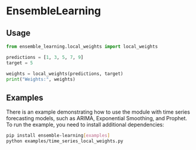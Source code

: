 # EnsembleLearning

## Usage

```python
from ensemble_learning.local_weights import local_weights

predictions = [1, 3, 5, 7, 9]
target = 5

weights = local_weights(predictions, target)
print("Weights:", weights)
```

## Examples

There is an example demonstrating how to use the module with time series forecasting models, such as ARIMA, Exponential Smoothing, and Prophet. To run the example, you need to install additional dependencies:

```bash
pip install ensemble-learning[examples]
python examples/time_series_local_weights.py
```
